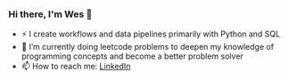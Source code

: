 ### Hi there, I'm Wes 👋

- ⚡ I create workflows and data pipelines primarily with Python and SQL
- 🌱 I’m currently doing leetcode problems to deepen my knowledge of programming concepts and become a better problem solver
-  📫 How to reach me: [LinkedIn](https://linkedin.com/in/WesAspinall)
<!--
**WesAspinall/WesAspinall** is a ✨ _special_ ✨ repository because its `README.md` (this file) appears on your GitHub profile.

Here are some ideas to get you started:

- 🔭 I’m currently working on ...
- 🌱 I’m currently learning ...
- 👯 I’m looking to collaborate on ...
- 🤔 I’m looking for help with ...
- 💬 Ask me about ...
- 📫 How to reach me: ...
- 😄 Pronouns: ...
- ⚡ Fun fact: ...
-->
